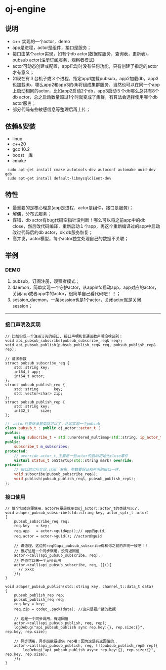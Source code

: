 # oj-engine

## 说明
  - c++ 实现的一个actor，demo
  - app是进程，actor是组件，接口是服务；
  - 接口由某个actor实现，如有个db actor(数据库服务，查询表，更新表)，pubsub actor(注册订阅服务，观察者模式)
  - actor可动态创建或配置，app启动时没有任何功能，只有创建了指定的actor才有意义；
  - 如现在有３台机子或３个进程，指定app1加载pubsub，app2加载db，app3也加载db，哪么app2和app3的db将组成集群服务，当然也可以在同一个app上启动相同的actor，比如app2启动2个db，app3启动５个db哪么总共有8个db actor，总之启动数量超过1个时就变成了集群，有算法会选择使用哪个db actor服务；
  - 部分代码有些敏感信息等整理后再上传；

## 依赖&安装
  - linux
  - c++20
  - gcc 10.2
  - boost　库
  - cmake

```shell
 sudo apt-get install cmake autotools-dev autoconf automake uuid-dev gdb
 sudo apt-get install default-libmysqlclient-dev
```

## 特性
  - 最重要的是核心理念(app是进程，actor是组件，接口是服务)；
  - 解偶，分布式服务；
  - 容错，db actor有bug代码空指针没判断！哪么可以将之前app中的db close，然后改代码编译，重新启动１个app，再这个重新编译过的app中启动改过代码后的db actor，ok db服务恢复；
  - 高并发，actor模型，每个actor独立处理自己的数据不关联；
  
## 举例
### DEMO
1. pubsub，订阅注册，观察者模式；
2. daemon，简单实现一个守护actor，从appinfo启动app，app对应的actor，关闭app或者app中的actor，很简单自己看代码吧！！；
3. session_daemon，一条session也是1个actor，关闭actor就是关闭session；
---

### 接口声明及实现
```
// 比如实现一个注册订阅的接口, 接口声明和普通函数声明没啥区别；
void api_pubsub_subscribe(pubsub_subscribe_req& req);
void api_pubsub_publish(pubsub_publish_req& req, pubsub_publish_rep& rep);

// 请求参数
struct pubsub_subscribe_req {
    std::string key;
    int64_t app;
    int64_t actor;
};
struct pubsub_publish_req {
    std::string       key;
    std::vector<char> zip;
};
struct pubsub_publish_rep {
    std::string key;
    int32_t     size;
};
```
```c++
//　actor只要继承基类就可以了，比如实现一个pubsub
class pubsub_t : public oj_actor::actor_t {
public:
    using subscribe_t = std::unordered_multimap<std::string, ip_actor_t>;
public:
    subscribe_t m_subscribes;
protected:
    // override actor_t,主要是一些actor的启动初始化close事件
    virtual status_t onStartup(std::string mark) override;
private:
    // 接口的实际实现,订阅，发布，参数要保证和声明的接口一样．
    void subscribe(pubsub_subscribe_req&);
    void publish(pubsub_publish_req&, pubsub_publish_rep&);
};

```

### 接口使用
```
// 做个包装方便使用，actor只要是继承自oj_actor::actor_t的类就可以了．
void adaper_pubsub_subscribe(std::string key, actor_sptr_t actor)
{
    pubsub_subscribe_req req;
    req.key   = key;
    req.app   = actor->guidApp();// app的guid,
    req.actor = actor->guid(); //actor的guid
    
    // 讲道理，这边的req和api_pubsub_subscribe得和你之前的声明一致吧！！
    // 很好这是一个同步调用，没有返回值
    actor->call(api_pubsub_subscribe, req);
    // 你也可以来一个异步调用
    actor->call(api_pubsub_subscribe, req, [](){
      // xxxx
    });
}

void adaper_pubsub_publish(std::string key, channel_t::data_t data)
{
    pubsub_publish_rep rep;
    pubsub_publish_req req;
    req.key = key;
    req.zip = codec_.pack(data); //这只是要广播的数据

    // 这是一个同步调用，有返回值
    actor->call(api_pubsub_publish, req, rep);
    logDebug("api_pubsub_publish sync rep.key:{}, rep.size:{}", rep.key, rep.size);

    // 异步调用，异步函数要提供 rep哦！因为这是有返回值的．．
    actor->call(api_pubsub_publish, req, [](pubsub_publish_rep& rep){
        logDebug("api_pubsub_publish async rep.key:{}, rep.size:{}", rep.key, rep.size);
    });    
}
```


















